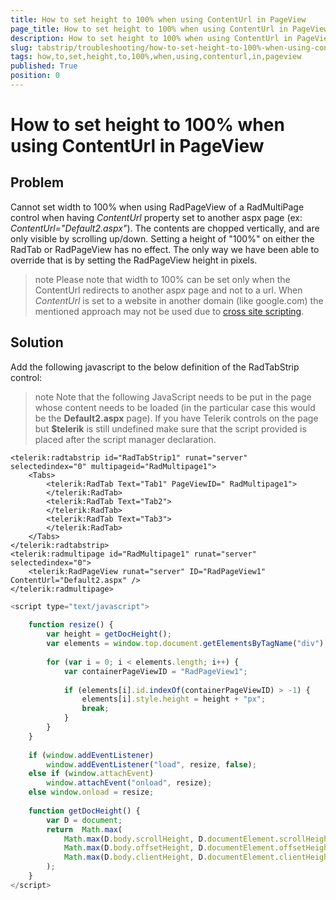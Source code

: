 ```yaml
---
title: How to set height to 100% when using ContentUrl in PageView
page_title: How to set height to 100% when using ContentUrl in PageView | RadTabStrip for ASP.NET AJAX Documentation
description: How to set height to 100% when using ContentUrl in PageView
slug: tabstrip/troubleshooting/how-to-set-height-to-100%-when-using-contenturl-in-pageview
tags: how,to,set,height,to,100%,when,using,contenturl,in,pageview
published: True
position: 0
---
```


# How to set height to 100% when using ContentUrl in PageView



## Problem

Cannot set width to 100% when using RadPageView of a RadMultiPage control when having *ContentUrl* property set to another aspx page (ex: *ContentUrl="Default2.aspx"*). The contents are chopped vertically, and are only visible by scrolling up/down. Setting a height of "100%" on either the RadTab or RadPageView has no effect. The only way we have been able to override that is by setting the RadPageView height in pixels.

>note Please note that width to 100% can be set only when the ContentUrl redirects to another aspx page and not to a url. When *ContentUrl* is set to a website in another domain (like google.com) the mentioned approach may not be used due to [cross site scripting](https://en.wikipedia.org/wiki/Cross-site_scripting).
>


## Solution

Add the following javascript to the below definition of the RadTabStrip control:

>note Note that the following JavaScript needs to be put in the page whose content needs to be loaded (in the particular case this would be the **Default2.aspx** page). If you have Telerik controls on the page but **$telerik** is still undefined make sure that the script provided is placed after the script manager declaration.
>


````ASPNET
<telerik:radtabstrip id="RadTabStrip1" runat="server" selectedindex="0" multipageid="RadMultipage1"> 
    <Tabs>
        <telerik:RadTab Text="Tab1" PageViewID=" RadMultipage1">
        </telerik:RadTab>
        <telerik:RadTab Text="Tab2">
        </telerik:RadTab>
        <telerik:RadTab Text="Tab3">
        </telerik:RadTab>
    </Tabs>
</telerik:radtabstrip>
<telerik:radmultipage id="RadMultipage1" runat="server" selectedindex="0"> 
    <telerik:RadPageView runat="server" ID="RadPageView1" ContentUrl="Default2.aspx" /> 
</telerik:radmultipage>
````

````JavaScript
<script type="text/javascript">
    
    function resize() {
        var height = getDocHeight();
        var elements = window.top.document.getElementsByTagName("div");    
        
        for (var i = 0; i < elements.length; i++) {
            var containerPageViewID = "RadPageView1";
        
            if (elements[i].id.indexOf(containerPageViewID) > -1) {
                elements[i].style.height = height + "px";
                break;
            }
        }
    }
    
    if (window.addEventListener)
        window.addEventListener("load", resize, false);
    else if (window.attachEvent)
        window.attachEvent("onload", resize);
    else window.onload = resize;
    
    function getDocHeight() {
        var D = document;
        return  Math.max(
            Math.max(D.body.scrollHeight, D.documentElement.scrollHeight),
            Math.max(D.body.offsetHeight, D.documentElement.offsetHeight),
            Math.max(D.body.clientHeight, D.documentElement.clientHeight)
        );
    }
</script>
````


